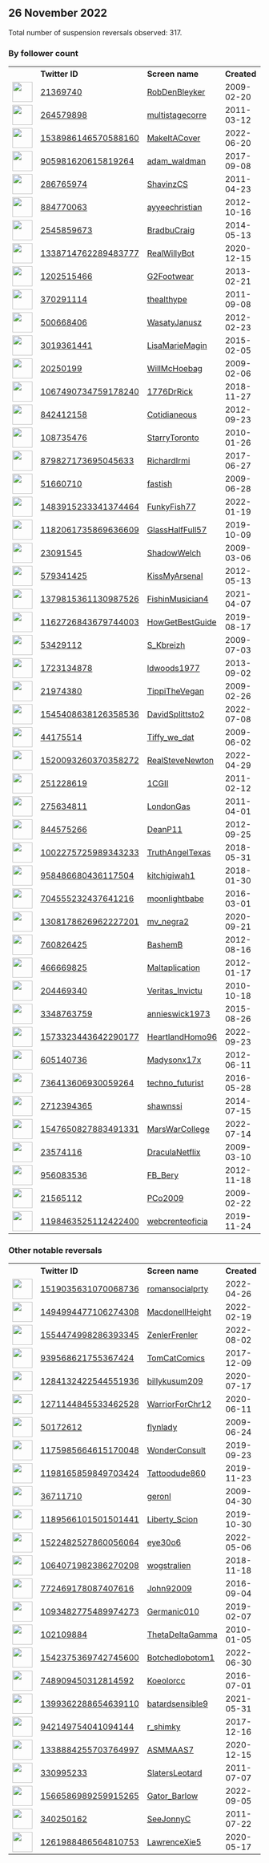 
## 26 November 2022
Total number of suspension reversals observed: 317.

### By follower count
<table><tr><th></th><th align="left">Twitter ID</th><th align="left">Screen name</th>
<th align="left">Created</th><th align="left">Status</th><th align="left">Suspended</th><th align="left">Followers</th>
<tr><td><a href="https://pbs.twimg.com/profile_images/1651339334673416193/qsEiqNtB_normal.jpg"><img src="https://pbs.twimg.com/profile_images/1651339334673416193/qsEiqNtB_normal.jpg" width="40px" height="40px" align="center"/></a></td><td><a href="https://twitter.com/intent/user?user_id=21369740">21369740</a></td><td><a href="https://twitter.com/RobDenBleyker">RobDenBleyker</a></td><td>2009-02-20</td><td align="center"></td><td>2022-11-24</td><td>222744</td></tr>
<tr><td><a href="https://pbs.twimg.com/profile_images/642754901362241538/yITVsJ3I_normal.jpg"><img src="https://pbs.twimg.com/profile_images/642754901362241538/yITVsJ3I_normal.jpg" width="40px" height="40px" align="center"/></a></td><td><a href="https://twitter.com/intent/user?user_id=264579898">264579898</a></td><td><a href="https://twitter.com/multistagecorre">multistagecorre</a></td><td>2011-03-12</td><td align="center"></td><td></td><td>67158</td></tr>
<tr><td><a href="https://pbs.twimg.com/profile_images/1607789415308328960/5DtPoFB3_normal.jpg"><img src="https://pbs.twimg.com/profile_images/1607789415308328960/5DtPoFB3_normal.jpg" width="40px" height="40px" align="center"/></a></td><td><a href="https://twitter.com/intent/user?user_id=1538986146570588160">1538986146570588160</a></td><td><a href="https://twitter.com/MakeItACover">MakeItACover</a></td><td>2022-06-20</td><td align="center"></td><td>2022-11-22</td><td>53903</td></tr>
<tr><td><a href="https://pbs.twimg.com/profile_images/1286554352161873921/d2r_AoT5_normal.jpg"><img src="https://pbs.twimg.com/profile_images/1286554352161873921/d2r_AoT5_normal.jpg" width="40px" height="40px" align="center"/></a></td><td><a href="https://twitter.com/intent/user?user_id=905981620615819264">905981620615819264</a></td><td><a href="https://twitter.com/adam_waldman">adam_waldman</a></td><td>2017-09-08</td><td align="center"></td><td></td><td>39438</td></tr>
<tr><td><a href="https://pbs.twimg.com/profile_images/1407683022346985476/BQVv-6MQ_normal.jpg"><img src="https://pbs.twimg.com/profile_images/1407683022346985476/BQVv-6MQ_normal.jpg" width="40px" height="40px" align="center"/></a></td><td><a href="https://twitter.com/intent/user?user_id=286765974">286765974</a></td><td><a href="https://twitter.com/ShavinzCS">ShavinzCS</a></td><td>2011-04-23</td><td align="center"></td><td></td><td>33645</td></tr>
<tr><td><a href="https://pbs.twimg.com/profile_images/1599333874886012930/SC_J5Z4G_normal.jpg"><img src="https://pbs.twimg.com/profile_images/1599333874886012930/SC_J5Z4G_normal.jpg" width="40px" height="40px" align="center"/></a></td><td><a href="https://twitter.com/intent/user?user_id=884770063">884770063</a></td><td><a href="https://twitter.com/ayyeechristian">ayyeechristian</a></td><td>2012-10-16</td><td align="center"></td><td></td><td>33226</td></tr>
<tr><td><a href="https://pbs.twimg.com/profile_images/1199182316029001729/xKv8KGLx_normal.jpg"><img src="https://pbs.twimg.com/profile_images/1199182316029001729/xKv8KGLx_normal.jpg" width="40px" height="40px" align="center"/></a></td><td><a href="https://twitter.com/intent/user?user_id=2545859673">2545859673</a></td><td><a href="https://twitter.com/BradbuCraig">BradbuCraig</a></td><td>2014-05-13</td><td align="center"></td><td></td><td>17286</td></tr>
<tr><td><a href="https://pbs.twimg.com/profile_images/1596139447069949954/cpDZN87D_normal.jpg"><img src="https://pbs.twimg.com/profile_images/1596139447069949954/cpDZN87D_normal.jpg" width="40px" height="40px" align="center"/></a></td><td><a href="https://twitter.com/intent/user?user_id=1338714762289483777">1338714762289483777</a></td><td><a href="https://twitter.com/RealWillyBot">RealWillyBot</a></td><td>2020-12-15</td><td align="center"></td><td>2022-11-07</td><td>14774</td></tr>
<tr><td><a href="https://pbs.twimg.com/profile_images/1484628385074532353/9yl57qLi_normal.jpg"><img src="https://pbs.twimg.com/profile_images/1484628385074532353/9yl57qLi_normal.jpg" width="40px" height="40px" align="center"/></a></td><td><a href="https://twitter.com/intent/user?user_id=1202515466">1202515466</a></td><td><a href="https://twitter.com/G2Footwear">G2Footwear</a></td><td>2013-02-21</td><td align="center"></td><td>2022-10-28</td><td>13502</td></tr>
<tr><td><a href="https://pbs.twimg.com/profile_images/703296603222724609/caOq2IRz_normal.jpg"><img src="https://pbs.twimg.com/profile_images/703296603222724609/caOq2IRz_normal.jpg" width="40px" height="40px" align="center"/></a></td><td><a href="https://twitter.com/intent/user?user_id=370291114">370291114</a></td><td><a href="https://twitter.com/thealthype">thealthype</a></td><td>2011-09-08</td><td align="center"></td><td></td><td>13421</td></tr>
<tr><td><a href="https://pbs.twimg.com/profile_images/1340726018219388935/j79Tn6iF_normal.jpg"><img src="https://pbs.twimg.com/profile_images/1340726018219388935/j79Tn6iF_normal.jpg" width="40px" height="40px" align="center"/></a></td><td><a href="https://twitter.com/intent/user?user_id=500668406">500668406</a></td><td><a href="https://twitter.com/WasatyJanusz">WasatyJanusz</a></td><td>2012-02-23</td><td align="center"></td><td>2022-08-19</td><td>9517</td></tr>
<tr><td><a href="https://pbs.twimg.com/profile_images/1596626722681749506/KLEyJuHa_normal.jpg"><img src="https://pbs.twimg.com/profile_images/1596626722681749506/KLEyJuHa_normal.jpg" width="40px" height="40px" align="center"/></a></td><td><a href="https://twitter.com/intent/user?user_id=3019361441">3019361441</a></td><td><a href="https://twitter.com/LisaMarieMagin">LisaMarieMagin</a></td><td>2015-02-05</td><td align="center"></td><td></td><td>9451</td></tr>
<tr><td><a href="https://pbs.twimg.com/profile_images/914541141680369664/d2M5K_Z7_normal.jpg"><img src="https://pbs.twimg.com/profile_images/914541141680369664/d2M5K_Z7_normal.jpg" width="40px" height="40px" align="center"/></a></td><td><a href="https://twitter.com/intent/user?user_id=20250199">20250199</a></td><td><a href="https://twitter.com/WillMcHoebag">WillMcHoebag</a></td><td>2009-02-06</td><td align="center">👋</td><td></td><td>9127</td></tr>
<tr><td><a href="https://pbs.twimg.com/profile_images/1103071536712433664/AwZpJA4D_normal.jpg"><img src="https://pbs.twimg.com/profile_images/1103071536712433664/AwZpJA4D_normal.jpg" width="40px" height="40px" align="center"/></a></td><td><a href="https://twitter.com/intent/user?user_id=1067490734759178240">1067490734759178240</a></td><td><a href="https://twitter.com/1776DrRick">1776DrRick</a></td><td>2018-11-27</td><td align="center"></td><td>2022-10-29</td><td>8591</td></tr>
<tr><td><a href="https://pbs.twimg.com/profile_images/1655265454397562880/KN6vDTKd_normal.jpg"><img src="https://pbs.twimg.com/profile_images/1655265454397562880/KN6vDTKd_normal.jpg" width="40px" height="40px" align="center"/></a></td><td><a href="https://twitter.com/intent/user?user_id=842412158">842412158</a></td><td><a href="https://twitter.com/Cotidianeous">Cotidianeous</a></td><td>2012-09-23</td><td align="center"></td><td></td><td>7950</td></tr>
<tr><td><a href="https://pbs.twimg.com/profile_images/1598316937196568576/5GpMtr3e_normal.jpg"><img src="https://pbs.twimg.com/profile_images/1598316937196568576/5GpMtr3e_normal.jpg" width="40px" height="40px" align="center"/></a></td><td><a href="https://twitter.com/intent/user?user_id=108735476">108735476</a></td><td><a href="https://twitter.com/StarryToronto">StarryToronto</a></td><td>2010-01-26</td><td align="center">🔒</td><td></td><td>7330</td></tr>
<tr><td><a href="https://pbs.twimg.com/profile_images/1047202115888791553/O_saQ2A1_normal.jpg"><img src="https://pbs.twimg.com/profile_images/1047202115888791553/O_saQ2A1_normal.jpg" width="40px" height="40px" align="center"/></a></td><td><a href="https://twitter.com/intent/user?user_id=879827173695045633">879827173695045633</a></td><td><a href="https://twitter.com/RichardIrmi">RichardIrmi</a></td><td>2017-06-27</td><td align="center"></td><td></td><td>7327</td></tr>
<tr><td><a href="https://pbs.twimg.com/profile_images/1642377382815318016/RupCklNI_normal.jpg"><img src="https://pbs.twimg.com/profile_images/1642377382815318016/RupCklNI_normal.jpg" width="40px" height="40px" align="center"/></a></td><td><a href="https://twitter.com/intent/user?user_id=51660710">51660710</a></td><td><a href="https://twitter.com/fastish">fastish</a></td><td>2009-06-28</td><td align="center"></td><td></td><td>6812</td></tr>
<tr><td><a href="https://pbs.twimg.com/profile_images/1659122723422113792/WwAIb4t4_normal.png"><img src="https://pbs.twimg.com/profile_images/1659122723422113792/WwAIb4t4_normal.png" width="40px" height="40px" align="center"/></a></td><td><a href="https://twitter.com/intent/user?user_id=1483915233341374464">1483915233341374464</a></td><td><a href="https://twitter.com/FunkyFish77">FunkyFish77</a></td><td>2022-01-19</td><td align="center"></td><td>2022-11-08</td><td>5392</td></tr>
<tr><td><a href="https://pbs.twimg.com/profile_images/1182281172346429440/Ue3hPL8W_normal.png"><img src="https://pbs.twimg.com/profile_images/1182281172346429440/Ue3hPL8W_normal.png" width="40px" height="40px" align="center"/></a></td><td><a href="https://twitter.com/intent/user?user_id=1182061735869636609">1182061735869636609</a></td><td><a href="https://twitter.com/GlassHalfFull57">GlassHalfFull57</a></td><td>2019-10-09</td><td align="center"></td><td>2022-10-29</td><td>5212</td></tr>
<tr><td><a href="https://pbs.twimg.com/profile_images/1331407769660919808/rSt8jlmr_normal.jpg"><img src="https://pbs.twimg.com/profile_images/1331407769660919808/rSt8jlmr_normal.jpg" width="40px" height="40px" align="center"/></a></td><td><a href="https://twitter.com/intent/user?user_id=23091545">23091545</a></td><td><a href="https://twitter.com/ShadowWelch">ShadowWelch</a></td><td>2009-03-06</td><td align="center"></td><td></td><td>4910</td></tr>
<tr><td><a href="https://pbs.twimg.com/profile_images/1607503563332222976/9heJBE9K_normal.jpg"><img src="https://pbs.twimg.com/profile_images/1607503563332222976/9heJBE9K_normal.jpg" width="40px" height="40px" align="center"/></a></td><td><a href="https://twitter.com/intent/user?user_id=579341425">579341425</a></td><td><a href="https://twitter.com/KissMyArsenaI">KissMyArsenaI</a></td><td>2012-05-13</td><td align="center"></td><td></td><td>4780</td></tr>
<tr><td><a href="https://pbs.twimg.com/profile_images/1379852481098883082/WK7smVxV_normal.jpg"><img src="https://pbs.twimg.com/profile_images/1379852481098883082/WK7smVxV_normal.jpg" width="40px" height="40px" align="center"/></a></td><td><a href="https://twitter.com/intent/user?user_id=1379815361130987526">1379815361130987526</a></td><td><a href="https://twitter.com/FishinMusician4">FishinMusician4</a></td><td>2021-04-07</td><td align="center"></td><td>2022-10-01</td><td>4550</td></tr>
<tr><td><a href="https://pbs.twimg.com/profile_images/1358890307195183108/47zDCjox_normal.jpg"><img src="https://pbs.twimg.com/profile_images/1358890307195183108/47zDCjox_normal.jpg" width="40px" height="40px" align="center"/></a></td><td><a href="https://twitter.com/intent/user?user_id=1162726843679744003">1162726843679744003</a></td><td><a href="https://twitter.com/HowGetBestGuide">HowGetBestGuide</a></td><td>2019-08-17</td><td align="center"></td><td>2022-10-28</td><td>4514</td></tr>
<tr><td><a href="https://pbs.twimg.com/profile_images/1239195833159102464/v76co4vv_normal.jpg"><img src="https://pbs.twimg.com/profile_images/1239195833159102464/v76co4vv_normal.jpg" width="40px" height="40px" align="center"/></a></td><td><a href="https://twitter.com/intent/user?user_id=53429112">53429112</a></td><td><a href="https://twitter.com/S_Kbreizh">S_Kbreizh</a></td><td>2009-07-03</td><td align="center"></td><td></td><td>4257</td></tr>
<tr><td><a href="https://pbs.twimg.com/profile_images/1343179278414979073/nAOjn-ap_normal.jpg"><img src="https://pbs.twimg.com/profile_images/1343179278414979073/nAOjn-ap_normal.jpg" width="40px" height="40px" align="center"/></a></td><td><a href="https://twitter.com/intent/user?user_id=1723134878">1723134878</a></td><td><a href="https://twitter.com/ldwoods1977">ldwoods1977</a></td><td>2013-09-02</td><td align="center"></td><td>2022-10-29</td><td>3751</td></tr>
<tr><td><a href="https://pbs.twimg.com/profile_images/1644577132285132801/ZBnINwAQ_normal.jpg"><img src="https://pbs.twimg.com/profile_images/1644577132285132801/ZBnINwAQ_normal.jpg" width="40px" height="40px" align="center"/></a></td><td><a href="https://twitter.com/intent/user?user_id=21974380">21974380</a></td><td><a href="https://twitter.com/TippiTheVegan">TippiTheVegan</a></td><td>2009-02-26</td><td align="center"></td><td></td><td>3734</td></tr>
<tr><td><a href="https://pbs.twimg.com/profile_images/1545415175788011520/g2zu5Fg4_normal.jpg"><img src="https://pbs.twimg.com/profile_images/1545415175788011520/g2zu5Fg4_normal.jpg" width="40px" height="40px" align="center"/></a></td><td><a href="https://twitter.com/intent/user?user_id=1545408638126358536">1545408638126358536</a></td><td><a href="https://twitter.com/DavidSplittsto2">DavidSplittsto2</a></td><td>2022-07-08</td><td align="center"></td><td>2022-07-30</td><td>3719</td></tr>
<tr><td><a href="https://pbs.twimg.com/profile_images/1655750412840976384/FW6eOmWQ_normal.jpg"><img src="https://pbs.twimg.com/profile_images/1655750412840976384/FW6eOmWQ_normal.jpg" width="40px" height="40px" align="center"/></a></td><td><a href="https://twitter.com/intent/user?user_id=44175514">44175514</a></td><td><a href="https://twitter.com/Tiffy_we_dat">Tiffy_we_dat</a></td><td>2009-06-02</td><td align="center"></td><td></td><td>3273</td></tr>
<tr><td><a href="https://pbs.twimg.com/profile_images/1639598162930180098/4uExXwP-_normal.jpg"><img src="https://pbs.twimg.com/profile_images/1639598162930180098/4uExXwP-_normal.jpg" width="40px" height="40px" align="center"/></a></td><td><a href="https://twitter.com/intent/user?user_id=1520093260370358272">1520093260370358272</a></td><td><a href="https://twitter.com/RealSteveNewton">RealSteveNewton</a></td><td>2022-04-29</td><td align="center"></td><td>2022-11-20</td><td>3147</td></tr>
<tr><td><a href="https://pbs.twimg.com/profile_images/1641961443615539200/IDUanid0_normal.jpg"><img src="https://pbs.twimg.com/profile_images/1641961443615539200/IDUanid0_normal.jpg" width="40px" height="40px" align="center"/></a></td><td><a href="https://twitter.com/intent/user?user_id=251228619">251228619</a></td><td><a href="https://twitter.com/1CGII">1CGII</a></td><td>2011-02-12</td><td align="center">🔒</td><td></td><td>3133</td></tr>
<tr><td><a href="https://pbs.twimg.com/profile_images/1655914179046326274/vDHCd90h_normal.jpg"><img src="https://pbs.twimg.com/profile_images/1655914179046326274/vDHCd90h_normal.jpg" width="40px" height="40px" align="center"/></a></td><td><a href="https://twitter.com/intent/user?user_id=275634811">275634811</a></td><td><a href="https://twitter.com/LondonGas">LondonGas</a></td><td>2011-04-01</td><td align="center"></td><td></td><td>3038</td></tr>
<tr><td><a href="https://pbs.twimg.com/profile_images/2904655543/79d7c7cc9cfd789477c1105aba100cf3_normal.jpeg"><img src="https://pbs.twimg.com/profile_images/2904655543/79d7c7cc9cfd789477c1105aba100cf3_normal.jpeg" width="40px" height="40px" align="center"/></a></td><td><a href="https://twitter.com/intent/user?user_id=844575266">844575266</a></td><td><a href="https://twitter.com/DeanP11">DeanP11</a></td><td>2012-09-25</td><td align="center"></td><td></td><td>2867</td></tr>
<tr><td><a href="https://pbs.twimg.com/profile_images/1008868816988672000/7b-VgP9-_normal.jpg"><img src="https://pbs.twimg.com/profile_images/1008868816988672000/7b-VgP9-_normal.jpg" width="40px" height="40px" align="center"/></a></td><td><a href="https://twitter.com/intent/user?user_id=1002275725989343233">1002275725989343233</a></td><td><a href="https://twitter.com/TruthAngelTexas">TruthAngelTexas</a></td><td>2018-05-31</td><td align="center"></td><td>2022-10-29</td><td>2713</td></tr>
<tr><td><a href="https://pbs.twimg.com/profile_images/1651711202085445632/N746MboE_normal.jpg"><img src="https://pbs.twimg.com/profile_images/1651711202085445632/N746MboE_normal.jpg" width="40px" height="40px" align="center"/></a></td><td><a href="https://twitter.com/intent/user?user_id=958486680436117504">958486680436117504</a></td><td><a href="https://twitter.com/kitchigiwah1">kitchigiwah1</a></td><td>2018-01-30</td><td align="center"></td><td></td><td>2706</td></tr>
<tr><td><a href="https://pbs.twimg.com/profile_images/1596946230965420032/3IQR4tCU_normal.jpg"><img src="https://pbs.twimg.com/profile_images/1596946230965420032/3IQR4tCU_normal.jpg" width="40px" height="40px" align="center"/></a></td><td><a href="https://twitter.com/intent/user?user_id=704555232437641216">704555232437641216</a></td><td><a href="https://twitter.com/moonIightbabe">moonIightbabe</a></td><td>2016-03-01</td><td align="center">🔒</td><td></td><td>2291</td></tr>
<tr><td><a href="https://pbs.twimg.com/profile_images/1565200216176967681/u0KD-rtq_normal.jpg"><img src="https://pbs.twimg.com/profile_images/1565200216176967681/u0KD-rtq_normal.jpg" width="40px" height="40px" align="center"/></a></td><td><a href="https://twitter.com/intent/user?user_id=1308178626962227201">1308178626962227201</a></td><td><a href="https://twitter.com/mv_negra2">mv_negra2</a></td><td>2020-09-21</td><td align="center"></td><td>2022-11-05</td><td>2281</td></tr>
<tr><td><a href="https://pbs.twimg.com/profile_images/822400330285641728/2WmudIuu_normal.jpg"><img src="https://pbs.twimg.com/profile_images/822400330285641728/2WmudIuu_normal.jpg" width="40px" height="40px" align="center"/></a></td><td><a href="https://twitter.com/intent/user?user_id=760826425">760826425</a></td><td><a href="https://twitter.com/BashemB">BashemB</a></td><td>2012-08-16</td><td align="center"></td><td></td><td>2273</td></tr>
<tr><td><a href="https://pbs.twimg.com/profile_images/1118906915793227777/fEfv8vzP_normal.png"><img src="https://pbs.twimg.com/profile_images/1118906915793227777/fEfv8vzP_normal.png" width="40px" height="40px" align="center"/></a></td><td><a href="https://twitter.com/intent/user?user_id=466669825">466669825</a></td><td><a href="https://twitter.com/Maltaplication">Maltaplication</a></td><td>2012-01-17</td><td align="center"></td><td></td><td>2184</td></tr>
<tr><td><a href="https://pbs.twimg.com/profile_images/1600186647794032640/r4q8NCUW_normal.jpg"><img src="https://pbs.twimg.com/profile_images/1600186647794032640/r4q8NCUW_normal.jpg" width="40px" height="40px" align="center"/></a></td><td><a href="https://twitter.com/intent/user?user_id=204469340">204469340</a></td><td><a href="https://twitter.com/Veritas_Invictu">Veritas_Invictu</a></td><td>2010-10-18</td><td align="center"></td><td></td><td>1992</td></tr>
<tr><td><a href="https://pbs.twimg.com/profile_images/966828502183022594/eXH3m3iV_normal.jpg"><img src="https://pbs.twimg.com/profile_images/966828502183022594/eXH3m3iV_normal.jpg" width="40px" height="40px" align="center"/></a></td><td><a href="https://twitter.com/intent/user?user_id=3348763759">3348763759</a></td><td><a href="https://twitter.com/annieswick1973">annieswick1973</a></td><td>2015-08-26</td><td align="center"></td><td></td><td>1909</td></tr>
<tr><td><a href="https://pbs.twimg.com/profile_images/1573858803723997185/VIisJB6l_normal.jpg"><img src="https://pbs.twimg.com/profile_images/1573858803723997185/VIisJB6l_normal.jpg" width="40px" height="40px" align="center"/></a></td><td><a href="https://twitter.com/intent/user?user_id=1573323443642290177">1573323443642290177</a></td><td><a href="https://twitter.com/HeartlandHomo96">HeartlandHomo96</a></td><td>2022-09-23</td><td align="center">🚫</td><td>2022-11-02</td><td>1885</td></tr>
<tr><td><a href="https://pbs.twimg.com/profile_images/1082547735281184768/tUcJFq81_normal.jpg"><img src="https://pbs.twimg.com/profile_images/1082547735281184768/tUcJFq81_normal.jpg" width="40px" height="40px" align="center"/></a></td><td><a href="https://twitter.com/intent/user?user_id=605140736">605140736</a></td><td><a href="https://twitter.com/Madysonx17x">Madysonx17x</a></td><td>2012-06-11</td><td align="center"></td><td></td><td>1835</td></tr>
<tr><td><a href="https://pbs.twimg.com/profile_images/977195412338692097/lky0ioWm_normal.jpg"><img src="https://pbs.twimg.com/profile_images/977195412338692097/lky0ioWm_normal.jpg" width="40px" height="40px" align="center"/></a></td><td><a href="https://twitter.com/intent/user?user_id=736413606930059264">736413606930059264</a></td><td><a href="https://twitter.com/techno_futurist">techno_futurist</a></td><td>2016-05-28</td><td align="center"></td><td></td><td>1764</td></tr>
<tr><td><a href="https://pbs.twimg.com/profile_images/1602114637050290176/Wy3He8-j_normal.jpg"><img src="https://pbs.twimg.com/profile_images/1602114637050290176/Wy3He8-j_normal.jpg" width="40px" height="40px" align="center"/></a></td><td><a href="https://twitter.com/intent/user?user_id=2712394365">2712394365</a></td><td><a href="https://twitter.com/shawnssi">shawnssi</a></td><td>2014-07-15</td><td align="center"></td><td></td><td>1762</td></tr>
<tr><td><a href="https://pbs.twimg.com/profile_images/1618014593275826176/3D4KObZy_normal.jpg"><img src="https://pbs.twimg.com/profile_images/1618014593275826176/3D4KObZy_normal.jpg" width="40px" height="40px" align="center"/></a></td><td><a href="https://twitter.com/intent/user?user_id=1547650827883491331">1547650827883491331</a></td><td><a href="https://twitter.com/MarsWarCollege">MarsWarCollege</a></td><td>2022-07-14</td><td align="center"></td><td>2022-11-22</td><td>1761</td></tr>
<tr><td><a href="https://pbs.twimg.com/profile_images/1609499305521606657/Y_ViqVF-_normal.jpg"><img src="https://pbs.twimg.com/profile_images/1609499305521606657/Y_ViqVF-_normal.jpg" width="40px" height="40px" align="center"/></a></td><td><a href="https://twitter.com/intent/user?user_id=23574116">23574116</a></td><td><a href="https://twitter.com/DraculaNetflix">DraculaNetflix</a></td><td>2009-03-10</td><td align="center">🔒</td><td></td><td>1744</td></tr>
<tr><td><a href="https://pbs.twimg.com/profile_images/1557791034431737857/8zWTanua_normal.jpg"><img src="https://pbs.twimg.com/profile_images/1557791034431737857/8zWTanua_normal.jpg" width="40px" height="40px" align="center"/></a></td><td><a href="https://twitter.com/intent/user?user_id=956083536">956083536</a></td><td><a href="https://twitter.com/FB_Bery">FB_Bery</a></td><td>2012-11-18</td><td align="center"></td><td>2022-11-08</td><td>1702</td></tr>
<tr><td><a href="https://pbs.twimg.com/profile_images/866051954442731521/S0StIfHv_normal.jpg"><img src="https://pbs.twimg.com/profile_images/866051954442731521/S0StIfHv_normal.jpg" width="40px" height="40px" align="center"/></a></td><td><a href="https://twitter.com/intent/user?user_id=21565112">21565112</a></td><td><a href="https://twitter.com/PCo2009">PCo2009</a></td><td>2009-02-22</td><td align="center"></td><td></td><td>1664</td></tr>
<tr><td><a href="https://pbs.twimg.com/profile_images/1343058297671323648/etRjCuj2_normal.jpg"><img src="https://pbs.twimg.com/profile_images/1343058297671323648/etRjCuj2_normal.jpg" width="40px" height="40px" align="center"/></a></td><td><a href="https://twitter.com/intent/user?user_id=1198463525112422400">1198463525112422400</a></td><td><a href="https://twitter.com/webcrenteoficia">webcrenteoficia</a></td><td>2019-11-24</td><td align="center"></td><td>2022-07-26</td><td>1655</td></tr>
</table>

### Other notable reversals
<table><tr><th></th><th align="left">Twitter ID</th><th align="left">Screen name</th>
<th align="left">Created</th><th align="left">Status</th><th align="left">Suspended</th><th align="left">Followers</th>
<tr><td><a href="https://pbs.twimg.com/profile_images/1586060233503285249/uXoWwpLN_normal.jpg"><img src="https://pbs.twimg.com/profile_images/1586060233503285249/uXoWwpLN_normal.jpg" width="40px" height="40px" align="center"/></a></td><td><a href="https://twitter.com/intent/user?user_id=1519035631070068736">1519035631070068736</a></td><td><a href="https://twitter.com/romansocialprty">romansocialprty</a></td><td>2022-04-26</td><td align="center">🚫</td><td>2022-10-29</td><td>458</td></tr>
<tr><td><a href="https://pbs.twimg.com/profile_images/1499548979360583680/EMzKWNiV_normal.jpg"><img src="https://pbs.twimg.com/profile_images/1499548979360583680/EMzKWNiV_normal.jpg" width="40px" height="40px" align="center"/></a></td><td><a href="https://twitter.com/intent/user?user_id=1494994477106274308">1494994477106274308</a></td><td><a href="https://twitter.com/MacdonellHeight">MacdonellHeight</a></td><td>2022-02-19</td><td align="center"></td><td>2022-11-02</td><td>17</td></tr>
<tr><td><a href="https://pbs.twimg.com/profile_images/1596095277202546688/_4Xb_4GO_normal.jpg"><img src="https://pbs.twimg.com/profile_images/1596095277202546688/_4Xb_4GO_normal.jpg" width="40px" height="40px" align="center"/></a></td><td><a href="https://twitter.com/intent/user?user_id=1554474998286393345">1554474998286393345</a></td><td><a href="https://twitter.com/ZenlerFrenler">ZenlerFrenler</a></td><td>2022-08-02</td><td align="center">🚫</td><td>2022-11-01</td><td>293</td></tr>
<tr><td><a href="https://pbs.twimg.com/profile_images/968519614115192832/jyJOoEOC_normal.jpg"><img src="https://pbs.twimg.com/profile_images/968519614115192832/jyJOoEOC_normal.jpg" width="40px" height="40px" align="center"/></a></td><td><a href="https://twitter.com/intent/user?user_id=939568621755367424">939568621755367424</a></td><td><a href="https://twitter.com/TomCatComics">TomCatComics</a></td><td>2017-12-09</td><td align="center"></td><td>2022-03-16</td><td>16</td></tr>
<tr><td><a href="https://pbs.twimg.com/profile_images/1285967307513061376/qdkpqK25_normal.jpg"><img src="https://pbs.twimg.com/profile_images/1285967307513061376/qdkpqK25_normal.jpg" width="40px" height="40px" align="center"/></a></td><td><a href="https://twitter.com/intent/user?user_id=1284132422544551936">1284132422544551936</a></td><td><a href="https://twitter.com/billykusum209">billykusum209</a></td><td>2020-07-17</td><td align="center"></td><td>2022-10-20</td><td>1395</td></tr>
<tr><td><a href="https://pbs.twimg.com/profile_images/1271148933406953474/teLp04TS_normal.jpg"><img src="https://pbs.twimg.com/profile_images/1271148933406953474/teLp04TS_normal.jpg" width="40px" height="40px" align="center"/></a></td><td><a href="https://twitter.com/intent/user?user_id=1271144845533462528">1271144845533462528</a></td><td><a href="https://twitter.com/WarriorForChr12">WarriorForChr12</a></td><td>2020-06-11</td><td align="center"></td><td>2022-10-29</td><td>431</td></tr>
<tr><td><a href="https://pbs.twimg.com/profile_images/1656402930201706496/ArK2-gkm_normal.jpg"><img src="https://pbs.twimg.com/profile_images/1656402930201706496/ArK2-gkm_normal.jpg" width="40px" height="40px" align="center"/></a></td><td><a href="https://twitter.com/intent/user?user_id=50172612">50172612</a></td><td><a href="https://twitter.com/flynlady">flynlady</a></td><td>2009-06-24</td><td align="center"></td><td>2022-03-25</td><td>302</td></tr>
<tr><td><a href="https://pbs.twimg.com/profile_images/1659571079692574721/YPNwl2f1_normal.jpg"><img src="https://pbs.twimg.com/profile_images/1659571079692574721/YPNwl2f1_normal.jpg" width="40px" height="40px" align="center"/></a></td><td><a href="https://twitter.com/intent/user?user_id=1175985664615170048">1175985664615170048</a></td><td><a href="https://twitter.com/WonderConsult">WonderConsult</a></td><td>2019-09-23</td><td align="center"></td><td>2022-08-21</td><td>395</td></tr>
<tr><td><a href="https://pbs.twimg.com/profile_images/1480704456090083328/4Us-sv5D_normal.jpg"><img src="https://pbs.twimg.com/profile_images/1480704456090083328/4Us-sv5D_normal.jpg" width="40px" height="40px" align="center"/></a></td><td><a href="https://twitter.com/intent/user?user_id=1198165859849703424">1198165859849703424</a></td><td><a href="https://twitter.com/Tattoodude860">Tattoodude860</a></td><td>2019-11-23</td><td align="center"></td><td>2022-10-29</td><td>1410</td></tr>
<tr><td><a href="https://pbs.twimg.com/profile_images/1540192482729811970/kYNRF57H_normal.jpg"><img src="https://pbs.twimg.com/profile_images/1540192482729811970/kYNRF57H_normal.jpg" width="40px" height="40px" align="center"/></a></td><td><a href="https://twitter.com/intent/user?user_id=36711710">36711710</a></td><td><a href="https://twitter.com/geronl">geronl</a></td><td>2009-04-30</td><td align="center"></td><td>2022-09-12</td><td>944</td></tr>
<tr><td><a href="https://pbs.twimg.com/profile_images/1189566212147167233/HgI6DyEz_normal.png"><img src="https://pbs.twimg.com/profile_images/1189566212147167233/HgI6DyEz_normal.png" width="40px" height="40px" align="center"/></a></td><td><a href="https://twitter.com/intent/user?user_id=1189566101501501441">1189566101501501441</a></td><td><a href="https://twitter.com/Liberty_Scion">Liberty_Scion</a></td><td>2019-10-30</td><td align="center"></td><td></td><td>143</td></tr>
<tr><td><a href="https://pbs.twimg.com/profile_images/1595210372662845446/DB1CqGTc_normal.jpg"><img src="https://pbs.twimg.com/profile_images/1595210372662845446/DB1CqGTc_normal.jpg" width="40px" height="40px" align="center"/></a></td><td><a href="https://twitter.com/intent/user?user_id=1522482527860056064">1522482527860056064</a></td><td><a href="https://twitter.com/eye30o6">eye30o6</a></td><td>2022-05-06</td><td align="center"></td><td>2022-11-23</td><td>2</td></tr>
<tr><td><a href="https://pbs.twimg.com/profile_images/1064073315617132545/VqaiQhO-_normal.jpg"><img src="https://pbs.twimg.com/profile_images/1064073315617132545/VqaiQhO-_normal.jpg" width="40px" height="40px" align="center"/></a></td><td><a href="https://twitter.com/intent/user?user_id=1064071982386270208">1064071982386270208</a></td><td><a href="https://twitter.com/wogstralien">wogstralien</a></td><td>2018-11-18</td><td align="center"></td><td>2022-07-05</td><td>904</td></tr>
<tr><td><a href="https://pbs.twimg.com/profile_images/814959457666928640/t_CguT29_normal.jpg"><img src="https://pbs.twimg.com/profile_images/814959457666928640/t_CguT29_normal.jpg" width="40px" height="40px" align="center"/></a></td><td><a href="https://twitter.com/intent/user?user_id=772469178087407616">772469178087407616</a></td><td><a href="https://twitter.com/John92009">John92009</a></td><td>2016-09-04</td><td align="center"></td><td></td><td>583</td></tr>
<tr><td><a href="https://pbs.twimg.com/profile_images/1294602530207535104/X5huplV8_normal.jpg"><img src="https://pbs.twimg.com/profile_images/1294602530207535104/X5huplV8_normal.jpg" width="40px" height="40px" align="center"/></a></td><td><a href="https://twitter.com/intent/user?user_id=1093482775489974273">1093482775489974273</a></td><td><a href="https://twitter.com/Germanic010">Germanic010</a></td><td>2019-02-07</td><td align="center"></td><td>2022-11-22</td><td>30</td></tr>
<tr><td><a href="https://pbs.twimg.com/profile_images/1487543901657481218/b-5PpWIv_normal.jpg"><img src="https://pbs.twimg.com/profile_images/1487543901657481218/b-5PpWIv_normal.jpg" width="40px" height="40px" align="center"/></a></td><td><a href="https://twitter.com/intent/user?user_id=102109884">102109884</a></td><td><a href="https://twitter.com/ThetaDeltaGamma">ThetaDeltaGamma</a></td><td>2010-01-05</td><td align="center"></td><td>2022-11-08</td><td>86</td></tr>
<tr><td><a href="https://pbs.twimg.com/profile_images/1545577851826540544/gILe92IX_normal.jpg"><img src="https://pbs.twimg.com/profile_images/1545577851826540544/gILe92IX_normal.jpg" width="40px" height="40px" align="center"/></a></td><td><a href="https://twitter.com/intent/user?user_id=1542375369742745600">1542375369742745600</a></td><td><a href="https://twitter.com/Botchedlobotom1">Botchedlobotom1</a></td><td>2022-06-30</td><td align="center">🚫</td><td>2022-11-01</td><td>23</td></tr>
<tr><td><a href="https://pbs.twimg.com/profile_images/1651676173724708872/9zz9Zu2C_normal.jpg"><img src="https://pbs.twimg.com/profile_images/1651676173724708872/9zz9Zu2C_normal.jpg" width="40px" height="40px" align="center"/></a></td><td><a href="https://twitter.com/intent/user?user_id=748909450312814592">748909450312814592</a></td><td><a href="https://twitter.com/Koeolorcc">Koeolorcc</a></td><td>2016-07-01</td><td align="center"></td><td>2022-11-08</td><td>40</td></tr>
<tr><td><a href="https://pbs.twimg.com/profile_images/1622640956418805761/GTrZsUr5_normal.jpg"><img src="https://pbs.twimg.com/profile_images/1622640956418805761/GTrZsUr5_normal.jpg" width="40px" height="40px" align="center"/></a></td><td><a href="https://twitter.com/intent/user?user_id=1399362288654639110">1399362288654639110</a></td><td><a href="https://twitter.com/batardsensible9">batardsensible9</a></td><td>2021-05-31</td><td align="center">🔒</td><td>2022-11-16</td><td>278</td></tr>
<tr><td><a href="https://pbs.twimg.com/profile_images/1525085015180296192/P8L7z5AK_normal.jpg"><img src="https://pbs.twimg.com/profile_images/1525085015180296192/P8L7z5AK_normal.jpg" width="40px" height="40px" align="center"/></a></td><td><a href="https://twitter.com/intent/user?user_id=942149754041094144">942149754041094144</a></td><td><a href="https://twitter.com/r_shimky">r_shimky</a></td><td>2017-12-16</td><td align="center"></td><td>2022-07-21</td><td>278</td></tr>
<tr><td><a href="https://pbs.twimg.com/profile_images/1566911397124050944/0cWofJMq_normal.jpg"><img src="https://pbs.twimg.com/profile_images/1566911397124050944/0cWofJMq_normal.jpg" width="40px" height="40px" align="center"/></a></td><td><a href="https://twitter.com/intent/user?user_id=1338884255703764997">1338884255703764997</a></td><td><a href="https://twitter.com/ASMMAAS7">ASMMAAS7</a></td><td>2020-12-15</td><td align="center">🔒</td><td>2022-11-12</td><td>0</td></tr>
<tr><td><a href="https://pbs.twimg.com/profile_images/1444254544/Me_normal.jpg"><img src="https://pbs.twimg.com/profile_images/1444254544/Me_normal.jpg" width="40px" height="40px" align="center"/></a></td><td><a href="https://twitter.com/intent/user?user_id=330995233">330995233</a></td><td><a href="https://twitter.com/SlatersLeotard">SlatersLeotard</a></td><td>2011-07-07</td><td align="center"></td><td></td><td>96</td></tr>
<tr><td><a href="https://pbs.twimg.com/profile_images/1596541350895304704/DfjFDCL7_normal.jpg"><img src="https://pbs.twimg.com/profile_images/1596541350895304704/DfjFDCL7_normal.jpg" width="40px" height="40px" align="center"/></a></td><td><a href="https://twitter.com/intent/user?user_id=1566586989259915265">1566586989259915265</a></td><td><a href="https://twitter.com/Gator_Barlow">Gator_Barlow</a></td><td>2022-09-05</td><td align="center">🚫</td><td>2022-10-20</td><td>287</td></tr>
<tr><td><a href="https://pbs.twimg.com/profile_images/1564400688477642759/4FokCTDg_normal.jpg"><img src="https://pbs.twimg.com/profile_images/1564400688477642759/4FokCTDg_normal.jpg" width="40px" height="40px" align="center"/></a></td><td><a href="https://twitter.com/intent/user?user_id=340250162">340250162</a></td><td><a href="https://twitter.com/SeeJonnyC">SeeJonnyC</a></td><td>2011-07-22</td><td align="center"></td><td>2022-11-08</td><td>10</td></tr>
<tr><td><a href="https://pbs.twimg.com/profile_images/1543986239216427008/Z6WjnGKG_normal.jpg"><img src="https://pbs.twimg.com/profile_images/1543986239216427008/Z6WjnGKG_normal.jpg" width="40px" height="40px" align="center"/></a></td><td><a href="https://twitter.com/intent/user?user_id=1261988486564810753">1261988486564810753</a></td><td><a href="https://twitter.com/LawrenceXie5">LawrenceXie5</a></td><td>2020-05-17</td><td align="center"></td><td>2022-11-08</td><td>152</td></tr>
</table>
